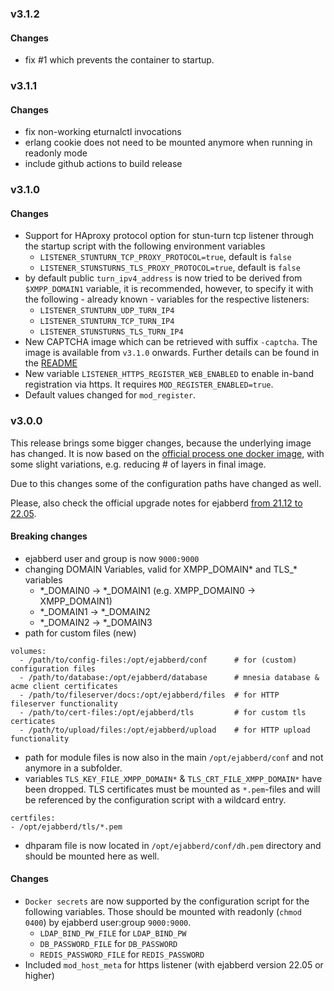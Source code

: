 ### v3.1.2

#### Changes
* fix #1 which prevents the container to startup.

### v3.1.1

#### Changes
* fix non-working eturnalctl invocations
* erlang cookie does not need to be mounted anymore when running in readonly mode
* include github actions to build release

### v3.1.0

#### Changes
* Support for HAproxy protocol option for stun-turn tcp listener through the startup script with the following environment variables
  * `LISTENER_STUNTURN_TCP_PROXY_PROTOCOL=true`, default is `false`
  * `LISTENER_STUNSTURNS_TLS_PROXY_PROTOCOL=true`, default is `false`
* by default public `turn_ipv4_address` is now tried to be derived from `$XMPP_DOMAIN1` variable, it is recommended, however, to specify it with the following - already known - variables for the respective listeners:
  * `LISTENER_STUNTURN_UDP_TURN_IP4`
  * `LISTENER_STUNTURN_TCP_TURN_IP4`
  * `LISTENER_STUNSTURNS_TLS_TURN_IP4`
* New CAPTCHA image which can be retrieved with suffix `-captcha`. The image is available from `v3.1.0` onwards. Further details can be found in the [README](https://github.com/sando38/docker-ejabberd-multiarch#CAPTCHA)
* New variable `LISTENER_HTTPS_REGISTER_WEB_ENABLED` to enable in-band registration via https. It requires `MOD_REGISTER_ENABLED=true`.
* Default values changed for `mod_register`.

### v3.0.0

This release brings some bigger changes, because the underlying image has changed. It is now based on the [official process one docker image](https://github.com/processone/ejabberd/blob/master/.github/container/Dockerfile), with some slight variations, e.g. reducing # of layers in final image.

Due to this changes some of the configuration paths have changed as well.

Please, also check the official upgrade notes for ejabberd [from 21.12 to 22.05](https://docs.ejabberd.im/admin/upgrade/from_21.12_to_22.05/).

#### Breaking changes
* ejabberd user and group is now `9000:9000`
* changing DOMAIN Variables, valid for XMPP_DOMAIN* and TLS_* variables
  * *_DOMAIN0 -> *_DOMAIN1 (e.g. XMPP_DOMAIN0 -> XMPP_DOMAIN1)
  * *_DOMAIN1 -> *_DOMAIN2
  * *_DOMAIN2 -> *_DOMAIN3
* path for custom files (new)
```
volumes:
  - /path/to/config-files:/opt/ejabberd/conf      # for (custom) configuration files
  - /path/to/database:/opt/ejabberd/database      # mnesia database & acme client certificates
  - /path/to/fileserver/docs:/opt/ejabberd/files  # for HTTP fileserver functionality
  - /path/to/cert-files:/opt/ejabberd/tls         # for custom tls certicates
  - /path/to/upload/files:/opt/ejabberd/upload    # for HTTP upload functionality
```
* path for module files is now also in the main `/opt/ejabberd/conf` and not anymore in a subfolder.
* variables `TLS_KEY_FILE_XMPP_DOMAIN*` & `TLS_CRT_FILE_XMPP_DOMAIN*` have been dropped. TLS certificates must be mounted as `*.pem`-files and will be referenced by the configuration script with a wildcard entry.
```
certfiles:
- /opt/ejabberd/tls/*.pem
```
* dhparam file is now located in `/opt/ejabberd/conf/dh.pem` directory and should be mounted here as well.

#### Changes
* `Docker secrets` are now supported by the configuration script for the following variables. Those should be mounted with readonly (`chmod 0400`) by ejabberd user:group `9000:9000`.
  * `LDAP_BIND_PW_FILE` for `LDAP_BIND_PW`
  * `DB_PASSWORD_FILE` for `DB_PASSWORD`
  * `REDIS_PASSWORD_FILE` for `REDIS_PASSWORD`
* Included `mod_host_meta` for https listener (with ejabberd version 22.05 or higher)
